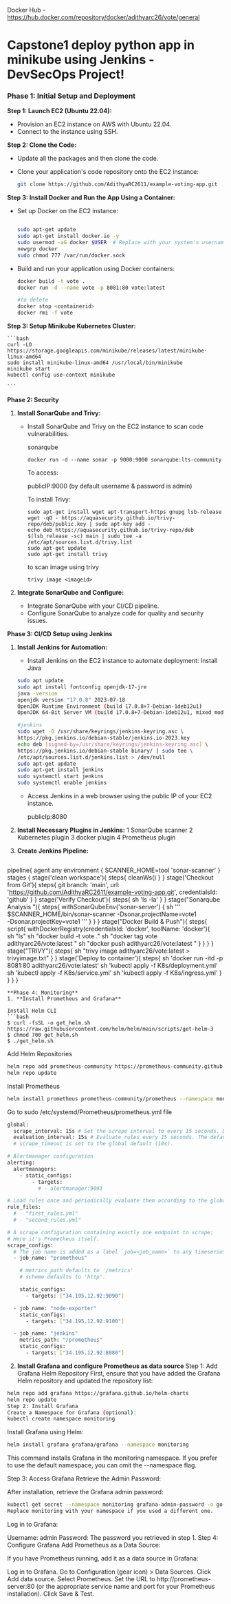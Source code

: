 Docker Hub - https://hub.docker.com/repository/docker/adithyarc26/vote/general

# Capstone1 deploy python app in minikube using Jenkins - DevSecOps Project!
### **Phase 1: Initial Setup and Deployment**
**Step 1: Launch EC2 (Ubuntu 22.04):**

- Provision an EC2 instance on AWS with Ubuntu 22.04.
- Connect to the instance using SSH.

**Step 2: Clone the Code:**

- Update all the packages and then clone the code.
- Clone your application's code repository onto the EC2 instance:
    
    ```bash
    git clone https://github.com/AdithyaRC2611/example-voting-app.git
    ```
    

**Step 3: Install Docker and Run the App Using a Container:**

- Set up Docker on the EC2 instance:
    
    ```bash
    
    sudo apt-get update
    sudo apt-get install docker.io -y
    sudo usermod -aG docker $USER  # Replace with your system's username, e.g., 'ubuntu'
    newgrp docker
    sudo chmod 777 /var/run/docker.sock
    ```
    
- Build and run your application using Docker containers:
    
    ```bash
    docker build -t vote .
    docker run -d --name vote -p 8081:80 vote:latest
    
    #to delete
    docker stop <containerid>
    docker rmi -f vote
    ```
**Step 3: Setup Minikube Kubernetes Cluster:**

    ```bash
    curl -LO https://storage.googleapis.com/minikube/releases/latest/minikube-linux-amd64
    sudo install minikube-linux-amd64 /usr/local/bin/minikube
    minikube start
    kubectl config use-context minikube

    ```
**Phase 2: Security**
1. **Install SonarQube and Trivy:**
    - Install SonarQube and Trivy on the EC2 instance to scan code vulnerabilities.
        
        sonarqube
        ```
        docker run -d --name sonar -p 9000:9000 sonarqube:lts-community
        ```
        
        
        To access: 
        
        publicIP:9000 (by default username & password is admin)
        
        To install Trivy:
        ```
        sudo apt-get install wget apt-transport-https gnupg lsb-release
        wget -qO - https://aquasecurity.github.io/trivy-repo/deb/public.key | sudo apt-key add -
        echo deb https://aquasecurity.github.io/trivy-repo/deb $(lsb_release -sc) main | sudo tee -a /etc/apt/sources.list.d/trivy.list
        sudo apt-get update
        sudo apt-get install trivy        
        ```
        
        to scan image using trivy
        ```
        trivy image <imageid>
        ```
        
        
2. **Integrate SonarQube and Configure:**
    - Integrate SonarQube with your CI/CD pipeline.
    - Configure SonarQube to analyze code for quality and security issues.
  
**Phase 3: CI/CD Setup using Jenkins**
1. **Install Jenkins for Automation:**
    - Install Jenkins on the EC2 instance to automate deployment:
    Install Java
    
    ```bash
    sudo apt update
    sudo apt install fontconfig openjdk-17-jre
    java -version
    openjdk version "17.0.8" 2023-07-18
    OpenJDK Runtime Environment (build 17.0.8+7-Debian-1deb12u1)
    OpenJDK 64-Bit Server VM (build 17.0.8+7-Debian-1deb12u1, mixed mode, sharing)
    
    #jenkins
    sudo wget -O /usr/share/keyrings/jenkins-keyring.asc \
    https://pkg.jenkins.io/debian-stable/jenkins.io-2023.key
    echo deb [signed-by=/usr/share/keyrings/jenkins-keyring.asc] \
    https://pkg.jenkins.io/debian-stable binary/ | sudo tee \
    /etc/apt/sources.list.d/jenkins.list > /dev/null
    sudo apt-get update
    sudo apt-get install jenkins
    sudo systemctl start jenkins
    sudo systemctl enable jenkins
    ```
    
    - Access Jenkins in a web browser using the public IP of your EC2 instance.
        
        publicIp:8080
2. **Install Necessary Plugins in Jenkins:**
   1 SonarQube scanner
   2 Kubernetes plugin
   3 docker plugin
   4 Prometheus plugin

4. **Create Jenkins Pipeline:**
   ```groovy

pipeline{
    agent any
    environment {
        SCANNER_HOME=tool 'sonar-scanner'
    }
    stages {
        stage('clean workspace'){
            steps{
                cleanWs()
            }
        }
        stage('Checkout from Git'){
            steps{
                git branch: 'main', url: 'https://github.com/AdithyaRC2611/example-voting-app.git', credentialsId: 'github'
            }
        }
        stage('Verify Checkout'){
            steps{
                sh 'ls -la'
            }
        }
        stage("Sonarqube Analysis "){
            steps{
                withSonarQubeEnv('sonar-server') {
                    sh ''' $SCANNER_HOME/bin/sonar-scanner -Dsonar.projectName=vote1 \
                    -Dsonar.projectKey=vote1 '''
                }
            }
        }
        stage("Docker Build & Push"){
            steps{
                script{
                   withDockerRegistry(credentialsId: 'docker', toolName: 'docker'){  
                       sh "ls"
                       sh "docker build -t vote ."
                       sh "docker tag vote adithyarc26/vote:latest "
                       sh "docker push adithyarc26/vote:latest "
                    }
                }
            }
        }
        stage("TRIVY"){
            steps{
                sh "trivy image adithyarc26/vote:latest > trivyimage.txt" 
            }
        }
        stage('Deploy to container'){
            steps{
                sh 'docker run -itd -p 8081:80 adithyarc26/vote:latest'
                sh 'kubectl apply -f K8s/deployment.yml'
                sh 'kubectl apply -f K8s/service.yml'
                sh 'kubectl apply -f K8s/ingress.yml'
            }
        }
    }
}


```
**Phase 4: Monitoring**
1. **Install Prometheus and Grafana**

Install Helm CLI
```bash
$ curl -fsSL -o get_helm.sh https://raw.githubusercontent.com/helm/helm/main/scripts/get-helm-3
$ chmod 700 get_helm.sh
$ ./get_helm.sh
```
Add Helm Repositories
```bash
helm repo add prometheus-community https://prometheus-community.github.io/helm-charts
helm repo update
```
Install Prometheus
```bash
helm install prometheus prometheus-community/prometheus --namespace monitoring
```
Go to sudo /etc/systemd/Prometheus/prometheus.yml file
```bash
global:
  scrape_interval: 15s # Set the scrape interval to every 15 seconds. Default is every 1 minute.
  evaluation_interval: 15s # Evaluate rules every 15 seconds. The default is every 1 minute.
  # scrape_timeout is set to the global default (10s).

# Alertmanager configuration
alerting:
  alertmanagers:
    - static_configs:
        - targets:
          # - alertmanager:9093

# Load rules once and periodically evaluate them according to the global 'evaluation_interval'.
rule_files:
  # - "first_rules.yml"
  # - "second_rules.yml"

# A scrape configuration containing exactly one endpoint to scrape:
# Here it's Prometheus itself.
scrape_configs:
  # The job name is added as a label `job=<job_name>` to any timeseries scraped from this config.
  - job_name: "prometheus"

    # metrics_path defaults to '/metrics'
    # scheme defaults to 'http'.

    static_configs:
      - targets: ["34.195.12.92:9090"]

  - job_name: "node-exporter"
    static_configs:
      - targets: ["34.195.12.92:9100"]

  - job_name: "jenkins"
    metrics_path: "/prometheus"
    static_configs:
      - targets: ["34.195.12.92:8080"]
```

2. **Install Grafana and configure Prometheus as data source**
Step 1: Add Grafana Helm Repository
First, ensure that you have added the Grafana Helm repository and updated the repository list:

```bash
helm repo add grafana https://grafana.github.io/helm-charts
helm repo update
Step 2: Install Grafana
Create a Namespace for Grafana (optional):
kubectl create namespace monitoring
```
Install Grafana using Helm:

```bash
helm install grafana grafana/grafana --namespace monitoring
```
This command installs Grafana in the monitoring namespace. If you prefer to use the default namespace, you can omit the --namespace flag.

Step 3: Access Grafana
Retrieve the Admin Password:

After installation, retrieve the Grafana admin password:

```bash
kubectl get secret --namespace monitoring grafana-admin-password -o go-template='{{ .data.password | base64decode }}'
Replace monitoring with your namespace if you used a different one.
```
Log in to Grafana:

Username: admin
Password: The password you retrieved in step 1.
Step 4: Configure Grafana
Add Prometheus as a Data Source:

If you have Prometheus running, add it as a data source in Grafana:

Log in to Grafana.
Go to Configuration (gear icon) > Data Sources.
Click Add data source.
Select Prometheus.
Set the URL to http://prometheus-server:80 (or the appropriate service name and port for your Prometheus installation).
Click Save & Test.

